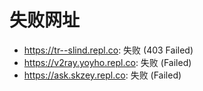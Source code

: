 # 失败网址
- https://tr--slind.repl.co: 失败 (403
Failed)
- https://v2ray.yoyho.repl.co: 失败 (Failed)
- https://ask.skzey.repl.co: 失败 (Failed)
